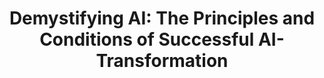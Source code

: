 ---
id: aipact
title: "Demystifying AI: The Principles and Conditions of Successful AI-Transformation"
title_project: "Demystifying AI: The Principles and Conditions of Successful AI-Transformation"
title_short: "AI-PACT"
period: "Apr 23 – Mär 24 (12 Monate)" 
round: "2"
lecture2go: "66953"
uhh_url: "https://www.hcl.uni-hamburg.de/ddlitlab/data-literacy-studierendenprojekte/zweite-foerderrunde/aipact.html"
students: "Niklas Schanz, Frederik Grünewald"
mentor: "Emir Kučević"
text: |
    Die Bedeutung der künstlichen Intelligenz (KI) ist sowohl in der Managementpraxis als auch in der akademischen Forschung zu einem wichtigen Trend geworden. Unternehmen versprechen sich durch den Einsatz von KI Vorteile wie die Optimierung von Prozessen und den Wegfall repetitiver Aufgaben. Trotz dieses zunehmenden Trends um KI sind viele Führungskräfte unsicher, welche Kriterien für eine solche Transformation zu erfüllen sind und wie sich das Technologiepotenzial von KI im strategischen Bereich verankern und in wirtschaftlichem Erfolg transferieren lässt. Das Ziel der Forschung ist es, die Bedingungen, unter denen eine KI-Strategie zur Erzielung von Wettbewerbsvorteilen beitragen kann, zu untersuchen und Erfolgs- und Misserfolgskriterien für die Umsetzung von Geschäftsprozesstransformationen zu erarbeiten, welche die Ableitung von Handlungsoptionen zur strategischen Ausrichtung auf KI ermöglichen. 

    Das zentrale Bestreben ist, eine umfassende Analyse über die Notwendigkeit der Umsetzung einer KI-Strategie im Kontext von Unternehmen zu erstellen und zu überprüfen, ob eine Strategie für KI-Transformation (KI-Strategie) die wirtschaftliche Leistung einer Organisation verbessert. Hieraus ergeben sich folgende Projektziele: (1) Bedingungen, unter denen eine KI-Unternehmensstrategie zur Erzielung strategischer Wettbewerbsvorteile beitragen kann, näher zu untersuchen und zu beschreiben sowie (2) Erfolgs- und Misserfolgskriterien für die Umsetzung von Geschäftsprozesstransformationen unter Verwendung von KI zu erarbeiten. (3) Zuletzt sollen die angestrebten Ergebnisse in angemessenem Umfang (anonymisiert) veröffentlicht werden, um vor allem kleinen und mittleren Unternehmen Handlungsempfehlungen für eine strategische Ausrichtung auf KI aufzuzeigen und somit diesen eine Stärkung ihrer Wettbewerbsfähigkeit und Innovationskraft zu ermöglichen.  

image: "https://www.hcl.uni-hamburg.de/17265461/ai-pact-733x414-e4ee76cb932250436c8de6b80f8f64fba2cf8c98.jpg"
image_credit: "Niklas Schanz , Frederik Grünewald, Daniel Mehrabadi-Fard"
---